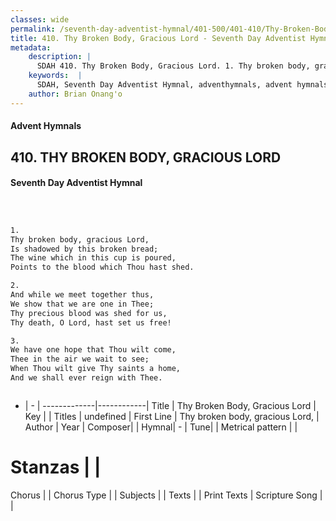 ```yaml
---
classes: wide
permalink: /seventh-day-adventist-hymnal/401-500/401-410/Thy-Broken-Body,-Gracious-Lord/
title: 410. Thy Broken Body, Gracious Lord - Seventh Day Adventist Hymnal
metadata:
    description: |
      SDAH 410. Thy Broken Body, Gracious Lord. 1. Thy broken body, gracious Lord, Is shadowed by this broken bread; The wine which in this cup is poured, Points to the blood which Thou hast shed.
    keywords:  |
      SDAH, Seventh Day Adventist Hymnal, adventhymnals, advent hymnals, Thy Broken Body, Gracious Lord, Thy broken body, gracious Lord, 
    author: Brian Onang'o
---
```


#### Advent Hymnals
## 410. THY BROKEN BODY, GRACIOUS LORD
#### Seventh Day Adventist Hymnal

```txt



1.
Thy broken body, gracious Lord,
Is shadowed by this broken bread;
The wine which in this cup is poured,
Points to the blood which Thou hast shed.

2.
And while we meet together thus,
We show that we are one in Thee;
Thy precious blood was shed for us,
Thy death, O Lord, hast set us free!

3.
We have one hope that Thou wilt come,
Thee in the air we wait to see;
When Thou wilt give Thy saints a home,
And we shall ever reign with Thee.



```

- |   -  |
-------------|------------|
Title | Thy Broken Body, Gracious Lord |
Key |  |
Titles | undefined |
First Line | Thy broken body, gracious Lord, |
Author | 
Year | 
Composer|  |
Hymnal|  - |
Tune|  |
Metrical pattern | |
# Stanzas |  |
Chorus |  |
Chorus Type |  |
Subjects |  |
Texts |  |
Print Texts | 
Scripture Song |  |
  
